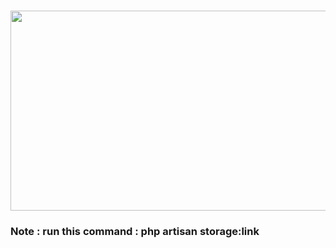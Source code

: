 <h1>
    <img style="max-width: 100%; height: 20rem; width: 40rem;" src="https://images.fineartamerica.com/images/artworkimages/mediumlarge/2/greatest-album-covers-of-all-time-zapista-zapista.jpg" />
</h1>
<h3>
    <b>Note : </b>run this command : php artisan storage:link
</h3>
